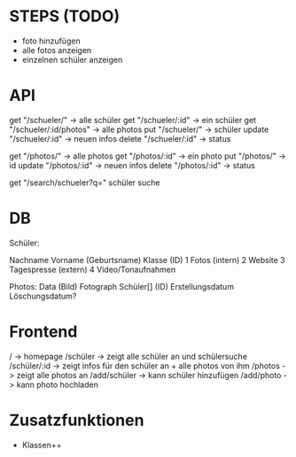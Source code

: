 # STEPS (TODO)

-   foto hinzufügen
-   alle fotos anzeigen
-   einzelnen schüler anzeigen

# API

get "/schueler/" -> alle schüler
get "/schueler/:id" -> ein schüler
get "/schueler/:id/photos" -> alle photos
put "/schueler/" -> schüler
update "/schueler/:id" -> neuen infos
delete "/schueler/:id" -> status

get "/photos/" -> alle photos
get "/photos/:id" -> ein photo
put "/photos/" -> id
update "/photos/:id" -> neuen infos
delete "/photos/:id" -> status

get "/search/schueler?q=" schüler suche

# DB

Schüler:

Nachname
Vorname
(Geburtsname)
Klasse (ID)
1 Fotos (intern)
2 Website
3 Tagespresse (extern)
4 Video/Tonaufnahmen

Photos:
Data (Bild)
Fotograph
Schüler[] (ID)
Erstellungsdatum
Löschungsdatum?

# Frontend

/ -> homepage
/schüler -> zeigt alle schüler an und schülersuche
/schüler/:id -> zeigt infos für den schüler an + alle photos von ihm
/photos -> zeigt alle photos an
/add/schüler -> kann schüler hinzufügen
/add/photo -> kann photo hochladen

# Zusatzfunktionen

-   Klassen++
